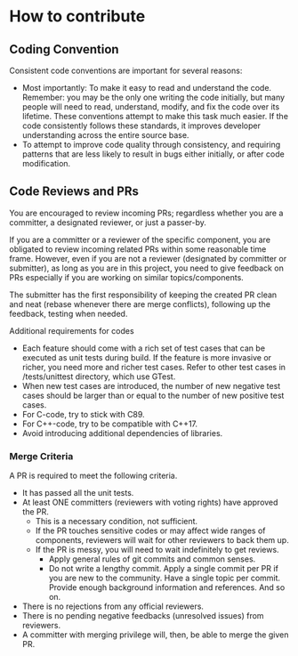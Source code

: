 # How to contribute
## Coding Convention
Consistent code conventions are important for several reasons:

- Most importantly: To make it easy to read and understand the code. Remember: you may be the only one writing the code initially, but many people will need to read, understand, modify, and fix the code over its lifetime. These conventions attempt to make this task much easier. If the code consistently follows these standards, it improves developer understanding across the entire source base.
- To attempt to improve code quality through consistency, and requiring patterns that are less likely to result in bugs either initially, or after code modification.

## Code Reviews and PRs
You are encouraged to review incoming PRs; regardless whether you are a committer, a designated reviewer, or just a passer-by.

If you are a committer or a reviewer of the specific component, you are obligated to review incoming related PRs within some reasonable time frame. However, even if you are not a reviewer (designated by committer or submitter), as long as you are in this project, you need to give feedback on PRs especially if you are working on similar topics/components.

The submitter has the first responsibility of keeping the created PR clean and neat (rebase whenever there are merge conflicts), following up the feedback, testing when needed.

Additional requirements for codes
- Each feature should come with a rich set of test cases that can be executed as unit tests during build. If the feature is more invasive or richer, you need more and richer test cases. Refer to other test cases in /tests/unittest directory, which use GTest.
- When new test cases are introduced, the number of new negative test cases should be larger than or equal to the number of new positive test cases.
- For C-code, try to stick with C89.
- For C++-code, try to be compatible with C++17.
- Avoid introducing additional dependencies of libraries.

### Merge Criteria
A PR is required to meet the following criteria.

- It has passed all the unit tests.
- At least ONE committers (reviewers with voting rights) have approved the PR.
   - This is a necessary condition, not sufficient.
   - If the PR touches sensitive codes or may affect wide ranges of components, reviewers will wait for other reviewers to back them up.
   - If the PR is messy, you will need to wait indefinitely to get reviews.
      - Apply general rules of git commits and common senses.
      - Do not write a lengthy commit. Apply a single commit per PR if you are new to the community. Have a single topic per commit. Provide enough background information and references. And so on.
- There is no rejections from any official reviewers.
- There is no pending negative feedbacks (unresolved issues) from reviewers.
- A committer with merging privilege will, then, be able to merge the given PR.
